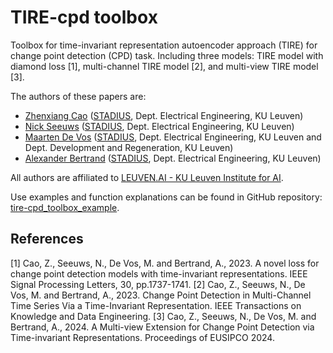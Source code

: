TIRE-cpd toolbox 
===============================

Toolbox for time-invariant representation autoencoder approach (TIRE) for change point detection (CPD) task. Including three models: TIRE model with diamond loss [1], multi-channel TIRE model [2], and multi-view TIRE model [3].

The authors of these papers are:

- [Zhenxiang Cao](https://www.esat.kuleuven.be/stadius/person.php?id=2380) ([STADIUS](https://www.esat.kuleuven.be/stadius/), Dept. Electrical Engineering, KU Leuven)
- [Nick Seeuws](https://www.esat.kuleuven.be/stadius/person.php?id=2318) ([STADIUS](https://www.esat.kuleuven.be/stadius/), Dept. Electrical Engineering, KU Leuven)
- [Maarten De Vos](https://www.esat.kuleuven.be/stadius/person.php?id=203) ([STADIUS](https://www.esat.kuleuven.be/stadius/), Dept. Electrical Engineering, KU Leuven and Dept. Development and Regeneration, KU Leuven)
- [Alexander Bertrand](https://www.esat.kuleuven.be/stadius/person.php?id=331) ([STADIUS](https://www.esat.kuleuven.be/stadius/), Dept. Electrical Engineering, KU Leuven)

All authors are affiliated to [LEUVEN.AI - KU Leuven Institute for AI](https://ai.kuleuven.be). 

Use examples and function explanations can be found in GitHub repository: [tire-cpd_toolbox_example](https://github.com/caozhenxiang/tire-cpd_toolbox_examples). 

References
------------
[1] Cao, Z., Seeuws, N., De Vos, M. and Bertrand, A., 2023. A novel loss for change point detection models with time-invariant representations. IEEE Signal Processing Letters, 30, pp.1737-1741.
[2] Cao, Z., Seeuws, N., De Vos, M. and Bertrand, A., 2023. Change Point Detection in Multi-Channel Time Series Via a Time-Invariant Representation. IEEE Transactions on Knowledge and Data Engineering.
[3] Cao, Z., Seeuws, N., De Vos, M. and Bertrand, A., 2024. A Multi-view Extension for Change Point Detection via Time-invariant Representations. Proceedings of EUSIPCO 2024.